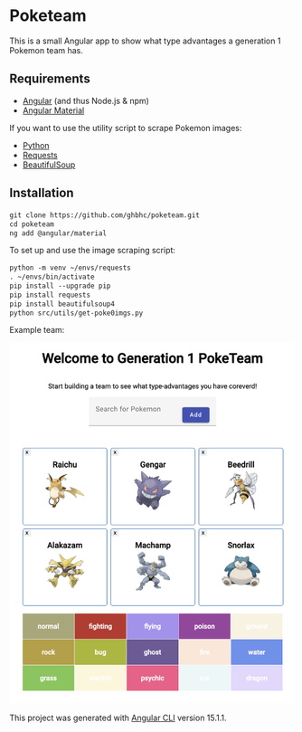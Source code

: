 # Poketeam

This is a small Angular app to show what type advantages a generation 1 Pokemon team has.

## Requirements

* [Angular](https://angular.io/) (and thus Node.js & npm)
* [Angular Material](https://material.angular.io/)

If you want to use the utility script to scrape Pokemon images:
* [Python](https://www.python.org/)
* [Requests](https://requests.readthedocs.io/en/latest/)
* [BeautifulSoup](https://www.crummy.com/software/BeautifulSoup/bs4/doc/)

## Installation

```
git clone https://github.com/ghbhc/poketeam.git
cd poketeam
ng add @angular/material
```

To set up and use the image scraping script:
```
python -m venv ~/envs/requests
. ~/envs/bin/activate
pip install --upgrade pip
pip install requests
pip install beautifulsoup4
python src/utils/get-poke0imgs.py
```

Example team:

![Example Team](images/example_team.png)

This project was generated with [Angular CLI](https://github.com/angular/angular-cli) version 15.1.1.
